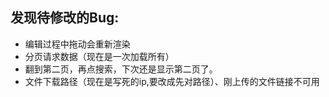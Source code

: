 ## 发现待修改的Bug:
- 编辑过程中拖动会重新渲染
- 分页请求数据（现在是一次加载所有）
- 翻到第二页，再点搜索，下次还是显示第二页了。
- 文件下载路径（现在是写死的ip,要改成先对路径）、刚上传的文件链接不可用